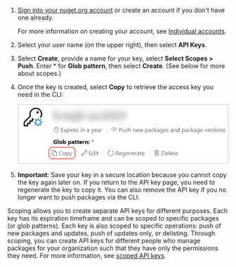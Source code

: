 1. [Sign into your nuget.org account](https://www.nuget.org/users/account/LogOn?returnUrl=%2F) or create an account if you don't have one already.

   For more information on creating your account, see [Individual accounts](../../nuget-org/individual-accounts.md).

1. Select your user name (on the upper right), then select **API Keys**.

1. Select **Create**, provide a name for your key, select **Select Scopes > Push**. Enter * for **Glob pattern**, then select **Create**. (See below for more about scopes.)

1. Once the key is created, select **Copy** to retrieve the access key you need in the CLI:

    ![Copying the API key to the clipboard](../media/QS_Create-02-APIKey.png)

1. **Important**: Save your key in a secure location because you cannot copy the key again later on. If you return to the API key page, you need to regenerate the key to copy it. You can also remove the API key if you no longer want to push packages via the CLI.

Scoping allows you to create separate API keys for different purposes. Each key has its expiration timeframe and can be scoped to specific packages (or glob patterns). Each key is also scoped to specific operations: push of new packages and updates, push of updates only, or delisting. Through scoping, you can create API keys for different people who manage packages for your organization such that they have only the permissions they need. For more information, see [scoped API keys](../../nuget-org/scoped-api-keys.md).